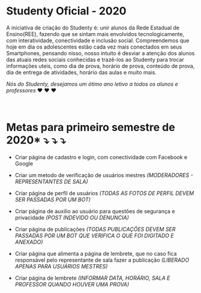 # Studenty Oficial - 2020 

A iniciativa de criação do Studenty é: unir alunos da Rede Estadual de Ensino(REE), fazendo que se sintam mais envolvidos tecnologicamente, com interatividade, conectividade e inclusão social. Compreendemos que hoje em dia os adolescentes estão cada vez mais conectados em seus Smartphones, pensando nisso, nosso intuito é desviar a atenção dos alunos das atuais redes sociais conhecidas e trazê-los ao Studenty para trocar informações uteis, como dia de prova, horário de prova, conteúdo de prova, dia de entrega de atividades, horário das aulas e muito mais. 

*Nós do Studenty, desejamos um ótimo ano letivo a todos os alunos e professores* ♥ ♥ ♥  
<br><br>
# Metas para primeiro semestre de 2020*  ⤵️  ⤵️  ⤵️

* Criar página de cadastro e login, com conectividade com Facebook e Google

* Criar um metodo de verificação de usuários mestres *(MODERADORES - REPRESENTANTES DE SALA)*

* Criar página de perfil de usuários *(TODAS AS FOTOS DE PERFIL DEVEM SER PASSADAS POR UM BOT)*

* Criar página de auxilio ao usuário para questões de segurança e privacidade *(POST INDEVIDO OU DENUNCIA)*

* Criar página de publicações *(TODAS PUBLICAÇÕES DEVEM SER PASSADAS POR UM BOT QUE VERIFICA O QUE FOI DIGITADO E ANEXADO)*

* Criar página que alimenta a página de lembrete, que no caso fica responsável pelo representante de sala fazer a publicação *(LIBERADO APENAS PARA USUÁRIOS MESTRES)*

* Criar página de lembrete *(INFORMAR DATA, HORÁRIO, SALA E PROFESSOR QUANDO HOUVER UMA PROVA)*
